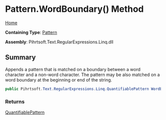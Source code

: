 # Pattern\.WordBoundary\(\) Method

[Home](../../../../../../README.md)

**Containing Type**: [Pattern](../README.md)

**Assembly**: Pihrtsoft\.Text\.RegularExpressions\.Linq\.dll

## Summary

Appends a pattern that is matched on a boundary between a word character and a non\-word character\. The pattern may be also matched on a word boundary at the beginning or end of the string\.

```csharp
public Pihrtsoft.Text.RegularExpressions.Linq.QuantifiablePattern WordBoundary()
```

### Returns

[QuantifiablePattern](../../QuantifiablePattern/README.md)

